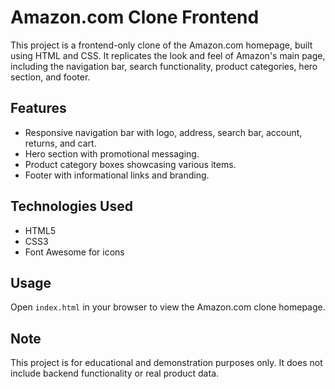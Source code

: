 # Amazon.com Clone Frontend

This project is a frontend-only clone of the Amazon.com homepage, built using HTML and CSS. It replicates the look and feel of Amazon's main page, including the navigation bar, search functionality, product categories, hero section, and footer.

## Features

- Responsive navigation bar with logo, address, search bar, account, returns, and cart.
- Hero section with promotional messaging.
- Product category boxes showcasing various items.
- Footer with informational links and branding.

## Technologies Used

- HTML5
- CSS3
- Font Awesome for icons

## Usage

Open `index.html` in your browser to view the Amazon.com clone homepage.

## Note

This project is for educational and demonstration purposes only. It does not include backend functionality or real product data.
